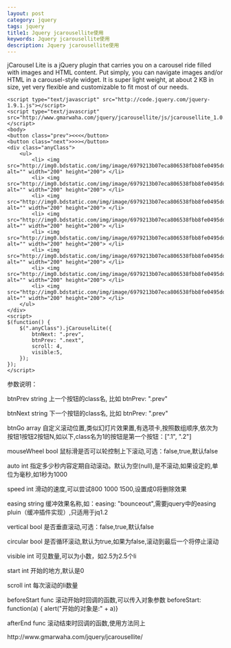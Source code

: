 ```yaml
---
layout: post
category: jquery
tags: jquery
title1: Jquery jcarousellite使用
keywords: Jquery jcarousellite使用
description: Jquery jcarousellite使用
---
```

jCarousel Lite is a jQuery plugin that carries you on a carousel ride filled with images and HTML content. Put simply, you can navigate images and/or HTML in a carousel-style widget. It is super light weight, at about 2 KB in size, yet very flexible and customizable to fit most of our needs.

	<script type="text/javascript" src="http://code.jquery.com/jquery-1.9.1.js"></script>
	<script type="text/javascript" src="http://www.gmarwaha.com/jquery/jcarousellite/js/jcarousellite_1.0.1.min.js"></script>
	<body>
	<button class="prev"><<<</button>
	<button class="next">>>></button>
	<div class="anyClass">
	    <ul>
	        <li> <img src="http://img0.bdstatic.com/img/image/6979213b07eca806538fbb8fe0495dda144ad348253.jpg" alt="" width="200" height="200"> </li>
	        <li> <img src="http://img0.bdstatic.com/img/image/6979213b07eca806538fbb8fe0495dda144ad348253.jpg" alt="" width="200" height="200"> </li>
	        <li> <img src="http://img0.bdstatic.com/img/image/6979213b07eca806538fbb8fe0495dda144ad348253.jpg" alt="" width="200" height="200"> </li>
	        <li> <img src="http://img0.bdstatic.com/img/image/6979213b07eca806538fbb8fe0495dda144ad348253.jpg" alt="" width="200" height="200"> </li>
			<li> <img src="http://img0.bdstatic.com/img/image/6979213b07eca806538fbb8fe0495dda144ad348253.jpg" alt="" width="200" height="200"> </li>
	        <li> <img src="http://img0.bdstatic.com/img/image/6979213b07eca806538fbb8fe0495dda144ad348253.jpg" alt="" width="200" height="200"> </li>
	        <li> <img src="http://img0.bdstatic.com/img/image/6979213b07eca806538fbb8fe0495dda144ad348253.jpg" alt="" width="200" height="200"> </li>
	        <li> <img src="http://img0.bdstatic.com/img/image/6979213b07eca806538fbb8fe0495dda144ad348253.jpg" alt="" width="200" height="200"> </li>
	    </ul>
	</div>
	<script>
	$(function() {
	    $(".anyClass").jCarouselLite({
	        btnNext: ".prev",
	        btnPrev: ".next",
			scroll: 4,
			visible:5,
	    });
	});
	</script>


参数说明：

<p>btnPrev     string 上一个按钮的class名, 比如  btnPrev: ".prev"</p>

<p>btnNext     string 下一个按钮的class名, 比如  btnPrev: ".prev"</p>

<p>btnGo       array  自定义滚动位置,类似幻灯片效果置,有选项卡,按照数组顺序,依次为按钮1按钮2按钮N,如以下,class名为1的按钮是第一个按钮：[".1", ".2"]</p>

<p>mouseWheel  bool   鼠标滑是否可以轮控制上下滚动,可选：false,true,默认false</p>

<p>auto        int    指定多少秒内容定期自动滚动。默认为空(null),是不滚动,如果设定的,单位为毫秒,如1秒为1000</p>

<p>speed       int    滑动的速度,可以尝试800 1000 1500,设置成0将删除效果</p>

<p>easing      string 缓冲效果名称,如：easing: "bounceout",需要jquery中的easing pluin（缓冲插件实现）,只适用于jq1.2</p>

<p>vertical    bool   是否垂直滚动,可选：false,true,默认false</p>

<p>circular    bool   是否循环滚动,默认为true,如果为false,滚动到最后一个将停止滚动</p>

<p>visible     int    可见数量,可以为小数，如2.5为2.5个li</p>

<p>start       int    开始的地方,默认是0</p>

<p>scroll      int    每次滚动的li数量</p>

<p>beforeStart func   滚动开始时回调的函数,可以传入对象参数 beforeStart: function(a) { alert("开始的对象是:" + a)}</p>

<p>afterEnd    func   滚动结束时回调的函数,使用方法同上</p>

<p>http://www.gmarwaha.com/jquery/jcarousellite/</p>
